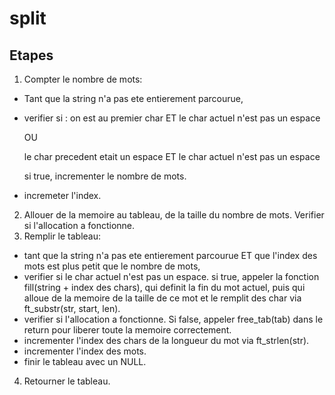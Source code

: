 # split
## Etapes
1. Compter le nombre de mots:
  - Tant que la string n'a pas ete entierement parcourue,
  - verifier si : 
      on est au premier char ET le char actuel n'est pas un espace
      
      OU

      le char precedent etait un espace ET le char actuel n'est pas un espace

      si true, incrementer le nombre de mots.
  - incremeter l'index.
2. Allouer de la memoire au tableau, de la taille du nombre de mots. Verifier si l'allocation a fonctionne.
3. Remplir le tableau:
  - tant que la string n'a pas ete entierement parcourue ET que l'index des mots est plus petit que le nombre de mots,
  - verifier si le char actuel n'est pas un espace.
    si true, appeler la fonction fill(string + index des chars), qui definit la fin du mot actuel, puis qui alloue de la memoire de la taille de ce mot et le remplit des char via ft_substr(str, start, len).
  - verifier si l'allocation a fonctionne. Si false, appeler free_tab(tab) dans le return pour liberer toute la memoire correctement.
  - incrementer l'index des chars de la longueur du mot via ft_strlen(str).
  - incrementer l'index des mots.
  - finir le tableau avec un NULL.
4. Retourner le tableau.
